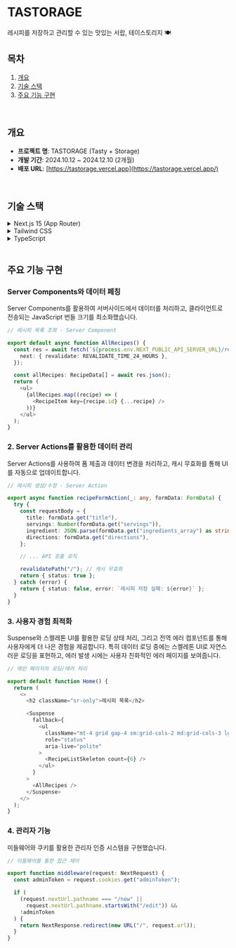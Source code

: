 # TASTORAGE

레시피를 저장하고 관리할 수 있는 맛있는 서랍, 테이스토리지 🍽️

## 목차

1. [개요](#개요)
2. [기술 스택](#기술-스택)
3. [주요 기능 구현](#주요-기능-구현)

<br />

## 개요

- **프로젝트 명**: TASTORAGE (Tasty + Storage)
- **개발 기간**: 2024.10.12 ~ 2024.12.10 (2개월)
- **배포 URL**: [https://tastorage.vercel.app](https://tastorage.vercel.app/)

<br />

## 기술 스택

<details>
<summary>Next.js 15 (App Router)</summary>

Next.js가 App Router를 공식 권장 방식으로 채택하고 있는 만큼, 변화하는 웹 개발 생태계에 맞춰 새로운 기술을 학습하고 프로젝트에 적용하고자 선택했습니다.

Server Components와 Server Actions의 도입으로 복잡한 상태 관리나 데이터 페칭 없이도 직관적인 데이터 처리가 가능했고, fetch 캐싱, revalidating, 동적/정적 렌더링 선택 등 다양한 캐시 전략을 활용해 더 나은 사용자 경험을 제공하고자 고민했습니다.

</details>

<details>
<summary>Tailwind CSS</summary>

CSS-in-JS 라이브러리 없이도 생산성 높은 스타일링이 가능하며, Next.js와의 호환성이 높고 설정이 간단하다는 점에서 선택헀습니다.

클래스명을 고민하거나 별도의 CSS 파일을 관리할 필요 없이 유틸리티 클래스만으로 일관된 스타일을 구현할 수 있었고, 특히 미디어 쿼리 없이 직관적인 반응형 디자인이 가능해 개발 효율이 높았습니다.

</details>

<details>
<summary>TypeScript</summary>

타입 시스템을 통해 안정적이고 유지보수가 용이한 코드베이스를 만들고자 사용했습니다.

컴포넌트 props부터 API 응답, 폼 데이터까지 프로젝트 전반의 데이터 흐름에서 타입 안정성을 확보할 수 있었고, IDE의 자동완성 기능을 활용하면서 개발 생산성도 크게 향상되었습니다.

</details>

<br />

## 주요 기능 구현

### Server Components와 데이터 페칭

Server Components를 활용하여 서버사이드에서 데이터를 처리하고, 클라이언트로 전송되는 JavaScript 번들 크기를 최소화했습니다.

```ts
// 레시피 목록 조회 - Server Component

export default async function AllRecipes() {
  const res = await fetch(`${process.env.NEXT_PUBLIC_API_SERVER_URL}/recipe`, {
    next: { revalidate: REVALIDATE_TIME_24_HOURS },
  });

  const allRecipes: RecipeData[] = await res.json();
  return (
    <ul>
      {allRecipes.map((recipe) => (
        <RecipeItem key={recipe.id} {...recipe} />
      ))}
    </ul>
  );
}
```

### 2. Server Actions를 활용한 데이터 관리

Server Actions를 사용하여 폼 제출과 데이터 변경을 처리하고, 캐시 무효화를 통해 UI를 자동으로 업데이트합니다.

```ts
// 레시피 생성/수정 - Server Action

export async function recipeFormAction(_: any, formData: FormData) {
  try {
    const requestBody = {
      title: formData.get("title"),
      servings: Number(formData.get("servings")),
      ingredient: JSON.parse(formData.get("ingredients_array") as string),
      directions: formData.get("directions"),
    };

    // ... API 호출 로직

    revalidatePath("/"); // 캐시 무효화
    return { status: true };
  } catch (error) {
    return { status: false, error: `레시피 저장 실패: ${error}` };
  }
}
```

### 3. 사용자 경험 최적화

Suspense와 스켈레톤 UI를 활용한 로딩 상태 처리, 그리고 전역 에러 컴포넌트를 통해 사용자에게 더 나은 경험을 제공합니다. 특히 데이터 로딩 중에는 스켈레톤 UI로 자연스러운 로딩을 표현하고, 에러 발생 시에는 사용자 친화적인 에러 페이지를 보여줍니다.

```ts
// 메인 페이지의 로딩/에러 처리

export default function Home() {
  return (
    <>
      <h2 className="sr-only">레시피 목록</h2>

      <Suspense
        fallback={
          <ul
            className="mt-4 grid gap-4 sm:grid-cols-2 md:grid-cols-3 lg:grid-cols-4"
            role="status"
            aria-live="polite"
          >
            <RecipeListSkeleton count={6} />
          </ul>
        }
      >
        <AllRecipes />
      </Suspense>
    </>
  );
}
```

### 4. 관리자 기능

미들웨어와 쿠키를 활용한 관리자 인증 시스템을 구현했습니다.

```ts
// 미들웨어를 통한 접근 제어

export function middleware(request: NextRequest) {
  const adminToken = request.cookies.get("adminToken");

  if (
    (request.nextUrl.pathname === "/new" ||
      request.nextUrl.pathname.startsWith("/edit")) &&
    !adminToken
  ) {
    return NextResponse.redirect(new URL("/", request.url));
  }
}
```
